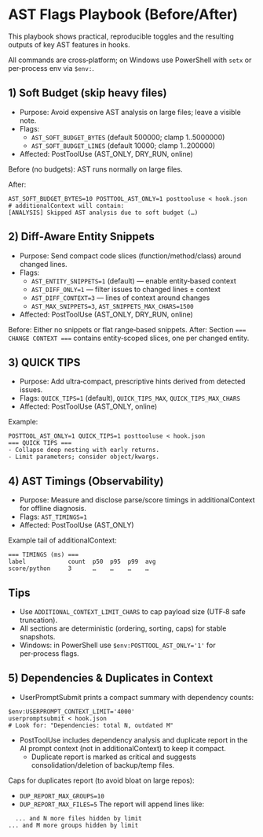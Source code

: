 # AST Flags Playbook (Before/After)

This playbook shows practical, reproducible toggles and the resulting outputs of key AST features in hooks.

All commands are cross‑platform; on Windows use PowerShell with `setx` or per‑process env via `$env:`.

## 1) Soft Budget (skip heavy files)

- Purpose: Avoid expensive AST analysis on large files; leave a visible note.
- Flags:
  - `AST_SOFT_BUDGET_BYTES` (default 500000; clamp 1..5000000)
  - `AST_SOFT_BUDGET_LINES` (default 10000; clamp 1..200000)
- Affected: PostToolUse (AST_ONLY, DRY_RUN, online)

Before (no budgets): AST runs normally on large files.

After:
```
AST_SOFT_BUDGET_BYTES=10 POSTTOOL_AST_ONLY=1 posttooluse < hook.json
# additionalContext will contain:
[ANALYSIS] Skipped AST analysis due to soft budget (…)
```

## 2) Diff‑Aware Entity Snippets

- Purpose: Send compact code slices (function/method/class) around changed lines.
- Flags:
  - `AST_ENTITY_SNIPPETS=1` (default) — enable entity‑based context
  - `AST_DIFF_ONLY=1` — filter issues to changed lines ± context
  - `AST_DIFF_CONTEXT=3` — lines of context around changes
  - `AST_MAX_SNIPPETS=3`, `AST_SNIPPETS_MAX_CHARS=1500`
- Affected: PostToolUse (AST_ONLY, DRY_RUN, online)

Before: Either no snippets or flat range‑based snippets.
After: Section `=== CHANGE CONTEXT ===` contains entity‑scoped slices, one per changed entity.

## 3) QUICK TIPS

- Purpose: Add ultra‑compact, prescriptive hints derived from detected issues.
- Flags: `QUICK_TIPS=1` (default), `QUICK_TIPS_MAX`, `QUICK_TIPS_MAX_CHARS`
- Affected: PostToolUse (AST_ONLY, online)

Example:
```
POSTTOOL_AST_ONLY=1 QUICK_TIPS=1 posttooluse < hook.json
=== QUICK TIPS ===
- Collapse deep nesting with early returns.
- Limit parameters; consider object/kwargs.
```

## 4) AST Timings (Observability)

- Purpose: Measure and disclose parse/score timings in additionalContext for offline diagnosis.
- Flags: `AST_TIMINGS=1`
- Affected: PostToolUse (AST_ONLY)

Example tail of additionalContext:
```
=== TIMINGS (ms) ===
label            count  p50  p95  p99  avg
score/python     3      …    …    …    …
```

## Tips

- Use `ADDITIONAL_CONTEXT_LIMIT_CHARS` to cap payload size (UTF‑8 safe truncation).
- All sections are deterministic (ordering, sorting, caps) for stable snapshots.
- Windows: in PowerShell use `$env:POSTTOOL_AST_ONLY='1'` for per‑process flags.

## 5) Dependencies & Duplicates in Context

- UserPromptSubmit prints a compact summary with dependency counts:
```
$env:USERPROMPT_CONTEXT_LIMIT='4000'
userpromptsubmit < hook.json
# Look for: "Dependencies: total N, outdated M"
```
- PostToolUse includes dependency analysis and duplicate report in the AI prompt context (not in additionalContext) to keep it compact.
  - Duplicate report is marked as critical and suggests consolidation/deletion of backup/temp files.

Caps for duplicates report (to avoid bloat on large repos):
- `DUP_REPORT_MAX_GROUPS=10`
- `DUP_REPORT_MAX_FILES=5`
The report will append lines like:
```
  ... and N more files hidden by limit
... and M more groups hidden by limit
```
